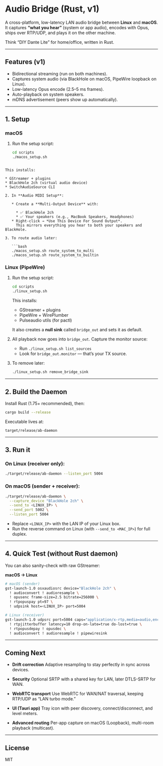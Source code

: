 # Audio Bridge (Rust, v1)

A cross-platform, low-latency LAN audio bridge between **Linux** and **macOS**.  
It captures **“what you hear”** (system or app audio), encodes with Opus, ships over RTP/UDP, and plays it on the other machine.

Think “DIY Dante Lite” for home/office, written in Rust.

---

## Features (v1)
- Bidirectional streaming (run on both machines).
- Captures system audio (via BlackHole on macOS, PipeWire loopback on Linux).
- Low-latency Opus encode (2.5–5 ms frames).
- Auto-playback on system speakers.
- mDNS advertisement (peers show up automatically).

---

## 1. Setup

### macOS
1. Run the setup script:
   ```bash
   cd scripts
   ./macos_setup.sh
```

This installs:

* GStreamer + plugins
* BlackHole 2ch (virtual audio device)
* SwitchAudioSource CLI

2. In **Audio MIDI Setup**:

   * Create a **Multi-Output Device** with:

     * ✅ BlackHole 2ch
     * ✅ Your speakers (e.g., MacBook Speakers, Headphones)
   * Right-click → *Use This Device For Sound Output*.
     This mirrors everything you hear to both your speakers and BlackHole.

3. To route audio later:

   ```bash
   ./macos_setup.sh route_system_to_multi
   ./macos_setup.sh route_system_to_builtin
   ```

### Linux (PipeWire)

1. Run the setup script:

   ```bash
   cd scripts
   ./linux_setup.sh
   ```

   This installs:

   * GStreamer + plugins
   * PipeWire + WirePlumber
   * Pulseaudio utils (for pactl)

   It also creates a **null sink** called `bridge_out` and sets it as default.

2. All playback now goes into `bridge_out`. Capture the monitor source:

   * Run `./linux_setup.sh list_sources`
   * Look for `bridge_out.monitor` — that’s your TX source.

3. To remove later:

   ```bash
   ./linux_setup.sh remove_bridge_sink
   ```

---

## 2. Build the Daemon

Install Rust (1.75+ recommended), then:

```bash
cargo build --release
```

Executable lives at:

```
target/release/ab-daemon
```

---

## 3. Run it

### On Linux (receiver only):

```bash
./target/release/ab-daemon --listen_port 5004
```

### On macOS (sender + receiver):

```bash
./target/release/ab-daemon \
  --capture_device "BlackHole 2ch" \
  --send_to <LINUX_IP> \
  --send_port 5002 \
  --listen_port 5004
```

* Replace `<LINUX_IP>` with the LAN IP of your Linux box.
* Run the reverse command on Linux (with `--send_to <MAC_IP>`) for full duplex.

---

## 4. Quick Test (without Rust daemon)

You can also sanity-check with raw GStreamer:

**macOS → Linux**

```bash
# macOS (sender)
gst-launch-1.0 osxaudiosrc device="BlackHole 2ch" \
  ! audioconvert ! audioresample \
  ! opusenc frame-size=2.5 bitrate=256000 \
  ! rtpopuspay pt=97 \
  ! udpsink host=<LINUX_IP> port=5004

# Linux (receiver)
gst-launch-1.0 udpsrc port=5004 caps="application/x-rtp,media=audio,encoding-name=OPUS,clock-rate=48000,pt=97" \
  ! rtpjitterbuffer latency=10 drop-on-late=true do-lost=true \
  ! rtpopusdepay ! opusdec \
  ! audioconvert ! audioresample ! pipewiresink
```

---

## Coming Next

* **Drift correction**
  Adaptive resampling to stay perfectly in sync across devices.

* **Security**
  Optional SRTP with a shared key for LAN, later DTLS-SRTP for WAN.

* **WebRTC transport**
  Use WebRTC for WAN/NAT traversal, keeping RTP/UDP as “LAN turbo mode.”

* **UI (Tauri app)**
  Tray icon with peer discovery, connect/disconnect, and level meters.

* **Advanced routing**
  Per-app capture on macOS (Loopback), multi-room playback (multicast).

---

## License

MIT

```

